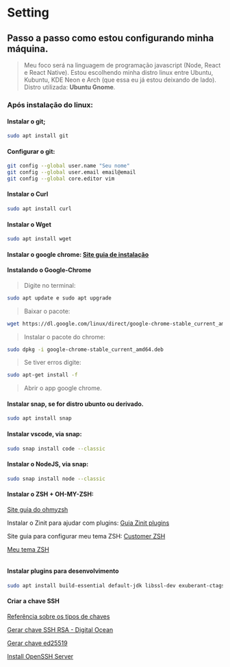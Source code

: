 # Setting
## Passo a passo como estou configurando **minha máquina**.

> Meu foco será na linguagem de programação javascript (Node, React e React Native).
> Estou escolhendo minha distro linux entre Ubuntu, Kubuntu, KDE Neon e Arch (que essa eu já estou deixando de lado).
> Distro utilizada: **Ubuntu Gnome**.

### Após instalação do linux:

#### Instalar o git;
~~~bash
sudo apt install git
~~~
#### Configurar o git:
~~~bash
git config --global user.name "Seu nome"
git config --global user.email email@email
git config --global core.editor vim
~~~

#### Instalar o Curl
~~~bash
sudo apt install curl
~~~

#### Instalar o Wget
~~~bash
sudo apt install wget
~~~
#### Instalar o google chrome: [Site guia de instalação](https://pt.wikihow.com/Instalar-o-Google-Chrome-Usando-o-Terminal-no-Linux;)

#### Instalando o Google-Chrome
> Digite no terminal: 
~~~bash
sudo apt update e sudo apt upgrade
~~~
> Baixar o pacote: 
~~~bash
wget https://dl.google.com/linux/direct/google-chrome-stable_current_amd64.deb   
~~~
> Instalar o pacote do chrome: 
~~~bash
sudo dpkg -i google-chrome-stable_current_amd64.deb
~~~
> Se tiver erros digite:
~~~bash
sudo apt-get install -f
~~~

> Abrir o app google chrome.

#### Instalar snap, se for distro ubunto ou derivado. 
~~~bash
sudo apt install snap
~~~

#### Instalar vscode, via snap: 
~~~bash
sudo snap install code --classic
~~~

#### Instalar o NodeJS, via snap: 
~~~bash
sudo snap install node --classic
~~~

#### Instalar o ZSH + OH-MY-ZSH: 

[Site guia do ohmyzsh](https://github.com/ohmyzsh/ohmyzsh)

Instalar o Zinit para ajudar com plugins: [Guia Zinit plugins](https://github.com/zdharma/zinit)

Site guia para configurar meu tema ZSH: [Customer ZSH](https://blog.carbonfive.com/writing-zsh-themes-a-quickref/)

[Meu tema ZSH](https://gist.github.com/evertonlopesc/65a610625522e46bbf6d41c3667d376b)

<img>
 <a src="./ever_zsh_themes.png"></a>
</img>

#### Instalar plugins para desenvolvimento
~~~bash
sudo apt install build-essential default-jdk libssl-dev exuberant-ctags ncurses-term ack-grep silversearcher-ag fontconfig imagemagick libmagickwand-dev software-properties-common vim-gtk3 curl -y
~~~

#### Criar a chave SSH
[Referência sobre os tipos de chaves](https://goteleport.com/blog/comparing-ssh-keys/)

[Gerar chave SSH RSA - Digital Ocean](https://www.digitalocean.com/community/tutorials/how-to-set-up-ssh-keys-on-ubuntu-20-04-pt)

[Gerar chave ed25519](https://blog.peterruppel.de/ed25519-for-ssh/)

[Install OpenSSH Server](https://ubuntu.com/server/docs/service-openssh)
